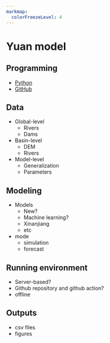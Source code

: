 ```yaml
---
markmap:
  colorFreezeLevel: 4  
---
```


# Yuan model

## Programming

- [Python](https://www.python.org/)
- [GitHub](https://github.com/gera2ld/markmap)

## Data

- Global-level
  - Rivers
  - Dams
- Basin-level
  - DEM
  - Rivers
- Model-level
  - Generalization
  - Parameters

## Modeling

- Models
  - New?
  - Machine learning?
  - Xinanjiang
  - etc
- mode
  - simulation
  - forecast

## Running environment

- Server-based?
- Github repository and github action?
- offline

## Outputs

- csv files
- figures

